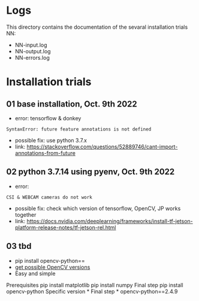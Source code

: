 # Logs
This directory contains the documentation of the sevaral installation trials NN:
- NN-input.log
- NN-output.log
- NN-errors.log

# Installation trials

## 01 base installation, Oct. 9th 2022
- error: tensorflow & donkey
```
SyntaxError: future feature annotations is not defined
```
- possible fix: use python 3.7.x
- link: https://stackoverflow.com/questions/52889746/cant-import-annotations-from-future

## 02 python 3.7.14 using pyenv, Oct. 9th 2022
- error: 
```
CSI & WEBCAM cameras do not work
```
- possible fix: check which version of tensorflow, OpenCV, JP works together
- link: https://docs.nvidia.com/deeplearning/frameworks/install-tf-jetson-platform-release-notes/tf-jetson-rel.html

## 03 tbd
- pip install opencv-python== 
- [get possible OpenCV versions](https://stackoverflow.com/questions/44439443/python-how-to-pip-install-opencv2-with-specific-version-2-4-9#44439955)
- Easy and simple

Prerequisites
pip install matplotlib
pip install numpy
Final step
pip install opencv-python
Specific version * Final step * opencv-python==2.4.9

